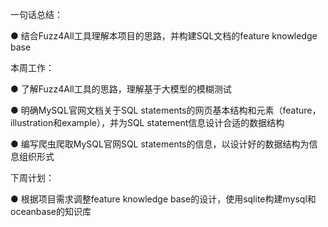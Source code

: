一句话总结：

● 结合Fuzz4All工具理解本项目的思路，并构建SQL文档的feature knowledge base

本周工作：

● 了解Fuzz4All工具的思路，理解基于大模型的模糊测试

● 明确MySQL官网文档关于SQL statements的网页基本结构和元素（feature，illustration和example），并为SQL statement信息设计合适的数据结构

● 编写爬虫爬取MySQL官网SQL statements的信息，以设计好的数据结构为信息组织形式

下周计划：

● 根据项目需求调整feature knowledge base的设计，使用sqlite构建mysql和oceanbase的知识库